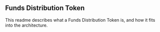 ## Funds Distribution Token

This readme describes what a Funds Distribution Token is, and how it fits into the architecture.
